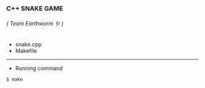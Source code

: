 ### C++ SNAKE GAME 
###### ( Team Earthworm 🪱 )
* snake.cpp
* Makefile
----------
* Running command
```
$ make
```
